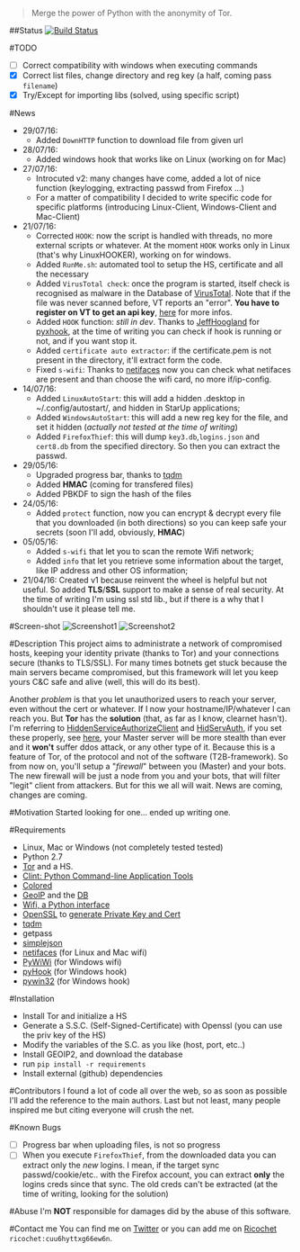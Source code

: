 > Merge the power of Python with the anonymity of Tor.

##Status
[![Build Status](https://travis-ci.org/pielco11/T2B-framework.svg?branch=master)](https://travis-ci.org/pielco11/T2B-framework)

#TODO
- [ ] Correct compatibility with windows when executing commands
- [x] Correct list files, change directory and reg key (a half, coming pass `filename`)
- [x] Try/Except for importing libs (solved, using specific script)

#News
* 29/07/16:
   * Added `DownHTTP` function to download file from given url
* 28/07/16:
   * Added windows hook that works like on Linux (working on for Mac)
* 27/07/16:
   * Introcuted v2: many changes have come, added a lot of nice function (keylogging, extracting passwd from Firefox ...)
   * For a matter of compatibility I decided to write specific code for specific platforms (introducing Linux-Client, Windows-Client and Mac-Client)
* 21/07/16:
   * Corrected `HOOK`: now the script is handled with threads, no more external scripts or whatever. At the moment `HOOK` works only in Linux (that's why LinuxHOOKER), working on for windows.
   * Added `RunMe.sh`: automated tool to setup the HS, certificate and all the necessary
   * Added `VirusTotal check`: once the program is started, itself check is recognised as malware in the Database of [VirusTotal](https://www.virustotal.com/). Note that if the file was never scanned before, VT reports an "error". **You have to register on VT to get an api key**, [here](https://www.virustotal.com/en/documentation/public-api/) for more infos.
   * Added `HOOK` function: *still in dev*. Thanks to [JeffHoogland](https://github.com/JeffHoogland) for [pyxhook](https://github.com/JeffHoogland/pyxhook), at the time of writing you can check if hook is running or not, and if you want stop it.
   * Added `certificate auto extractor`: if the certificate.pem is not present in the directory, it'll extract form the code.
   * Fixed `s-wifi`: Thanks to [netifaces](https://pypi.python.org/pypi/netifaces) now you can check what netifaces are present and than choose the wifi card, no more if/ip-config.
* 14/07/16:
   * Added `LinuxAutoStart`: this will add a hidden .desktop in ~/.config/autostart/, and hidden in StarUp applications;
   * Added `WindowsAutoStart`: this will add a new reg key for the file, and set it hidden (_actually not tested at the time of writing_)
   * Added `FirefoxThief`: this will dump `key3.db`,`logins.json` and `cert8.db` from the specified directory. So then you can extract the passwd.
* 29/05/16:
   * Upgraded progress bar, thanks to [tqdm](https://github.com/tqdm/tqdm)
   * Added **HMAC** (coming for transfered files)
   * Added PBKDF to sign the hash of the files
* 24/05/16:
   * Added `protect` function, now you can encrypt & decrypt every file that you downloaded (in both directions) so you can keep safe your secrets (soon I'll add, obviously, **HMAC**)
* 05/05/16:
   * Added `s-wifi` that let you to scan the remote Wifi network;
   * Added `info` that let you retrieve some information about the target, like IP address and other OS information;
* 21/04/16:
Created v1 because reinvent the wheel is helpful but not useful.
So added **TLS**/**SSL** support to make a sense of real security. At the time of writing I'm using ssl std lib., but if there is a why that I shouldn't use it please tell me.

#Screen-shot
![Screenshot1](https://s32.postimg.org/cgvk00mo4/screen_mod.jpg)
![Screenshot2](https://s31.postimg.org/j7tnxj4xn/Schermata_da_2016_07_15_00_20_12.png)

#Description
This project aims to administrate a network of compromised hosts, keeping your identity private (thanks to Tor) and your connections secure (thanks to TLS/SSL). For many times botnets get stuck because the main servers became compromised, but this framework will let you keep yours C&C safe and alive (well, this will do its best).

Another _problem_ is that you let unauthorized users to reach your server, even without the cert or whatever. If I now your hostname/IP/whatever I can reach you. But **Tor** has the **solution** (that, as far as I know, clearnet hasn't). I'm referring to [HiddenServiceAuthorizeClient](https://www.torproject.org/docs/tor-manual.html.en#HiddenServiceAuthorizeClient) and [HidServAuth](https://www.torproject.org/docs/tor-manual.html.en#HidServAuth), if you set these properly, see [here](https://www.axs.org/tor/ssh_access_over_Tor.html),
your Master server will be more stealth than ever and it **won't** suffer ddos attack, or any other type of it. Because this is a feature of Tor, of the protocol and not of the software (T2B-framework).
So from now on, you'll setup a "_firewall_" between you (Master) and your bots. The new firewall will be just a node from you and your bots, that will filter "legit" client from attackers.
But for this we all will wait. News are coming, changes are coming.

#Motivation
Started looking for one... ended up writing one.

#Requirements
* Linux, Mac or Windows (not completely tested tested)
* Python 2.7
* [Tor](https://www.torproject.org/) and a HS.
* [Clint: Python Command-line Application Tools](https://github.com/kennethreitz/clint)
* [Colored](https://pypi.python.org/pypi/colored)
* [GeoIP](https://pypi.python.org/pypi/geoip2) and the [DB](https://dev.maxmind.com/geoip/geoip2/geolite2/)
* [Wifi, a Python interface](https://wifi.readthedocs.io/en/latest/)
* [OpenSSL](https://www.openssl.org/) to [generate Private Key and Cert](https://msol.io/blog/tech/create-a-self-signed-ssl-certificate-with-openssl/)
* [tqdm](https://github.com/tqdm/tqdm)
* getpass
* [simplejson](https://pypi.python.org/pypi/simplejson)
* [netifaces](https://pypi.python.org/pypi/netifaces) (for Linux and Mac wifi)
* [PyWiWi](https://github.com/6e726d/PyWiWi) (for Windows wifi)
* [pyHook](https://pypi.python.org/pypi/pyHook) (for Windows hook)
* [pywin32](https://sourceforge.net/projects/pywin32/files/) (for Windows hook)


#Installation
* Install Tor and initialize a HS
* Generate a S.S.C. (Self-Signed-Certificate) with Openssl (you can use the priv key of the HS)
* Modify the variables of the S.C. as you like (host, port, etc..)
* Install GEOIP2, and download the database
* run `pip install -r requirements`
* Install external (github) dependencies

#Contributors
I found a lot of code all over the web, so as soon as possible I'll add the reference to the main authors.
Last but not least, many people inspired me but citing everyone will crush the net.

#Known Bugs
- [ ] Progress bar when uploading files, is not so progress
- [ ] When you execute `FirefoxThief`, from the downloaded data you can extract only the *new* logins. I mean, if the target sync passwd/cookie/etc.. with the Firefox account, you can extract **only** the logins creds since that sync. The old creds can't be extracted (at the time of writing, looking for the solution)

#Abuse
I'm **NOT** responsible for damages did by the abuse of this software.

#Contact me
You can find me on [Twitter](https://twitter.com/Pielco11) or you can add me on [Ricochet](https://ricochet.im/) `ricochet:cuu6hyttxg66ew6n`.
